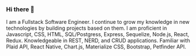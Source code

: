 ### Hi there 👋


I am a Fullstack Software Engineer. I continue to grow my knowledge in new technologies by building
projects based on them. I am proficient in Javascript, CSS, HTML, SQL/Postgress, Express, Sequelize, Node.js,
React, Redux. Knowledgeable in REST, NERD, and CRUD applications. Familiar with Plaid API, React Native,
Chart.js, Materialize CSS, Bootstrap, Petfinder API.
<!--
**IanGelfand/IanGelfand** is a ✨ _special_ ✨ repository because its `README.md` (this file) appears on your GitHub profile.

Here are some ideas to get you started:

- 🔭 I’m currently working on ...
- 🌱 I’m currently learning ...
- 👯 I’m looking to collaborate on ...
- 🤔 I’m looking for help with ...
- 💬 Ask me about ...
- 📫 How to reach me: ...
- 😄 Pronouns: ...
- ⚡ Fun fact: ...
-->
